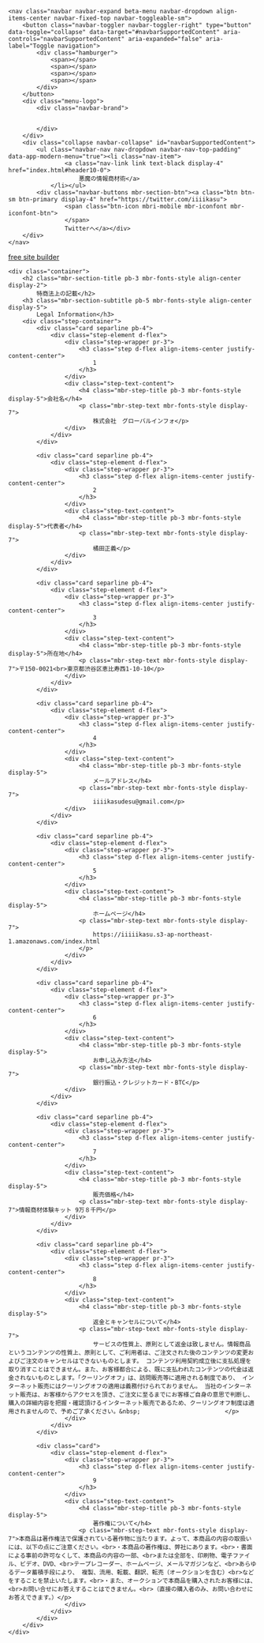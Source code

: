 <!DOCTYPE html>
<html  >
<head>
  <!-- Site made with Mobirise Website Builder v4.11.4, https://mobirise.com -->
  <meta charset="UTF-8">
  <meta http-equiv="X-UA-Compatible" content="IE=edge">
  <meta name="generator" content="Mobirise v4.11.4, mobirise.com">
  <meta name="viewport" content="width=device-width, initial-scale=1, minimum-scale=1">
  <link rel="shortcut icon" href="assets/images/download-1-128x128.png" type="image/x-icon">
  <meta name="description" content="Web Generator Description">
  
  <title>特商法の記載</title>
  <link rel="stylesheet" href="assets/web/assets/mobirise-icons/mobirise-icons.css">
  <link rel="stylesheet" href="assets/bootstrap/css/bootstrap.min.css">
  <link rel="stylesheet" href="assets/bootstrap/css/bootstrap-grid.min.css">
  <link rel="stylesheet" href="assets/bootstrap/css/bootstrap-reboot.min.css">
  <link rel="stylesheet" href="assets/tether/tether.min.css">
  <link rel="stylesheet" href="assets/dropdown/css/style.css">
  <link rel="stylesheet" href="assets/theme/css/style.css">
  <link rel="preload" as="style" href="assets/mobirise/css/mbr-additional.css"><link rel="stylesheet" href="assets/mobirise/css/mbr-additional.css" type="text/css">
  
  
  
</head>
<body>
  <section class="menu cid-rV9uMb8nU2" once="menu" id="menu2-z">

    

    <nav class="navbar navbar-expand beta-menu navbar-dropdown align-items-center navbar-fixed-top navbar-toggleable-sm">
        <button class="navbar-toggler navbar-toggler-right" type="button" data-toggle="collapse" data-target="#navbarSupportedContent" aria-controls="navbarSupportedContent" aria-expanded="false" aria-label="Toggle navigation">
            <div class="hamburger">
                <span></span>
                <span></span>
                <span></span>
                <span></span>
            </div>
        </button>
        <div class="menu-logo">
            <div class="navbar-brand">
                
                
            </div>
        </div>
        <div class="collapse navbar-collapse" id="navbarSupportedContent">
            <ul class="navbar-nav nav-dropdown navbar-nav-top-padding" data-app-modern-menu="true"><li class="nav-item">
                    <a class="nav-link link text-black display-4" href="index.html#header10-0">
                        悪魔の情報商材術</a>
                </li></ul>
            <div class="navbar-buttons mbr-section-btn"><a class="btn btn-sm btn-primary display-4" href="https://twitter.com/iiiikasu">
                    <span class="btn-icon mbri-mobile mbr-iconfont mbr-iconfont-btn">
                    </span>
                    Twitterへ</a></div>
        </div>
    </nav>
</section>

<section class="engine"><a href="https://mobirise.info/c">free site builder</a></section><section class="step1 cid-rZusyBk1IH" id="step1-10">

    

    
    
    <div class="container">
        <h2 class="mbr-section-title pb-3 mbr-fonts-style align-center display-2">
            特商法上の記載</h2>
        <h3 class="mbr-section-subtitle pb-5 mbr-fonts-style align-center display-5">
            Legal Information</h3>
        <div class="step-container">
            <div class="card separline pb-4">
                <div class="step-element d-flex">
                    <div class="step-wrapper pr-3">
                        <h3 class="step d-flex align-items-center justify-content-center">
                            1
                        </h3>
                    </div>          
                    <div class="step-text-content">
                        <h4 class="mbr-step-title pb-3 mbr-fonts-style display-5">会社名</h4>
                        <p class="mbr-step-text mbr-fonts-style display-7">
                            株式会社　グローバルインフォ</p>
                    </div>
                </div>
            </div>

            <div class="card separline pb-4">
                <div class="step-element d-flex">
                    <div class="step-wrapper pr-3">
                        <h3 class="step d-flex align-items-center justify-content-center">
                            2
                        </h3>
                    </div>          
                    <div class="step-text-content">
                        <h4 class="mbr-step-title pb-3 mbr-fonts-style display-5">代表者</h4>
                        <p class="mbr-step-text mbr-fonts-style display-7">
                            橘田正義</p>
                    </div>
                </div>
            </div>

            <div class="card separline pb-4">
                <div class="step-element d-flex">
                    <div class="step-wrapper pr-3">
                        <h3 class="step d-flex align-items-center justify-content-center">
                            3
                        </h3>
                    </div>          
                    <div class="step-text-content">
                        <h4 class="mbr-step-title pb-3 mbr-fonts-style display-5">所在地</h4>
                        <p class="mbr-step-text mbr-fonts-style display-7">〒150-0021<br>東京都渋谷区恵比寿西1-10-10</p>
                    </div>
                </div>
            </div>

            <div class="card separline pb-4">
                <div class="step-element d-flex">
                    <div class="step-wrapper pr-3">
                        <h3 class="step d-flex align-items-center justify-content-center">
                            4
                        </h3>
                    </div>          
                    <div class="step-text-content">
                        <h4 class="mbr-step-title pb-3 mbr-fonts-style display-5">
                            メールアドレス</h4>
                        <p class="mbr-step-text mbr-fonts-style display-7">
                            iiiikasudesu@gmail.com</p>
                    </div>
                </div>
            </div>
            
            <div class="card separline pb-4">
                <div class="step-element d-flex">
                    <div class="step-wrapper pr-3">
                        <h3 class="step d-flex align-items-center justify-content-center">
                            5
                        </h3>
                    </div>          
                    <div class="step-text-content">
                        <h4 class="mbr-step-title pb-3 mbr-fonts-style display-5">
                            ホームページ</h4>
                        <p class="mbr-step-text mbr-fonts-style display-7">
                            https://iiiiikasu.s3-ap-northeast-1.amazonaws.com/index.html
                        </p>
                    </div>
                </div>
            </div>
            
            <div class="card separline pb-4">
                <div class="step-element d-flex">
                    <div class="step-wrapper pr-3">
                        <h3 class="step d-flex align-items-center justify-content-center">
                            6
                        </h3>
                    </div>          
                    <div class="step-text-content">
                        <h4 class="mbr-step-title pb-3 mbr-fonts-style display-5">
                            お申し込み方法</h4>
                        <p class="mbr-step-text mbr-fonts-style display-7">
                            銀行振込・クレジットカード・BTC</p>
                    </div>
                </div>
            </div>
            
            <div class="card separline pb-4">
                <div class="step-element d-flex">
                    <div class="step-wrapper pr-3">
                        <h3 class="step d-flex align-items-center justify-content-center">
                            7
                        </h3>
                    </div>          
                    <div class="step-text-content">
                        <h4 class="mbr-step-title pb-3 mbr-fonts-style display-5">
                            販売価格</h4>
                        <p class="mbr-step-text mbr-fonts-style display-7">情報商材体験キット 9万８千円</p>
                    </div>
                </div>
            </div>
            
            <div class="card separline pb-4">
                <div class="step-element d-flex">
                    <div class="step-wrapper pr-3">
                        <h3 class="step d-flex align-items-center justify-content-center">
                            8
                        </h3>
                    </div>          
                    <div class="step-text-content">
                        <h4 class="mbr-step-title pb-3 mbr-fonts-style display-5">
                            返金とキャンセルについて</h4>
                        <p class="mbr-step-text mbr-fonts-style display-7">
                            サービスの性質上、原則として返金は致しません。情報商品というコンテンツの性質上、原則として、ご利用者は、ご注文された後のコンテンツの変更およびご注文のキャンセルはできないものとします。 コンテンツ利用契約成立後に支払処理を取り消すことはできません。また、お客様都合による、既に支払われたコンテンツの代金は返金されないものとします。「クーリングオフ」は、訪問販売等に適用される制度であり、 インターネット販売にはクーリングオフの適用は義務付けられておりません。 当社のインターネット販売は、お客様からアクセスを頂き、ご注文に至るまでにお客様ご自身の意思で判断し、 購入の詳細内容を把握・確認頂けるインターネット販売であるため、クーリングオフ制度は適用されませんので、予めご了承ください。&nbsp;                        </p>
                    </div>
                </div>
            </div>
            
            <div class="card">
                <div class="step-element d-flex">
                    <div class="step-wrapper pr-3">
                        <h3 class="step d-flex align-items-center justify-content-center">
                            9
                        </h3>
                    </div>          
                    <div class="step-text-content">
                        <h4 class="mbr-step-title pb-3 mbr-fonts-style display-5">
                            著作権について</h4>
                        <p class="mbr-step-text mbr-fonts-style display-7">本商品は著作権法で保護されている著作物に当たります。よって、本商品の内容の取扱いには、以下の点にご注意ください。<br>・本商品の著作権は、弊社にあります。<br>・書面による事前の許可なくして、本商品の内容の一部、<br>または全部を、印刷物、電子ファイル、ビデオ、DVD、<br>テープレコーダー、ホームページ、メールマガジンなど、<br>あらゆるデータ蓄積手段により、 複製、流用、転載、翻訳、転売（オークションを含む）<br>などをすることを禁止いたします。<br>・また、オークションで本商品を購入されたお客様には、<br>お問い合せにお答えすることはできません。<br>（直接の購入者のみ、お問い合わせにお答えできます。）</p>
                    </div>
                </div>
            </div>
        </div>
    </div>
</section>


  <script src="assets/web/assets/jquery/jquery.min.js"></script>
  <script src="assets/popper/popper.min.js"></script>
  <script src="assets/bootstrap/js/bootstrap.min.js"></script>
  <script src="assets/tether/tether.min.js"></script>
  <script src="assets/smoothscroll/smooth-scroll.js"></script>
  <script src="assets/dropdown/js/nav-dropdown.js"></script>
  <script src="assets/dropdown/js/navbar-dropdown.js"></script>
  <script src="assets/touchswipe/jquery.touch-swipe.min.js"></script>
  <script src="assets/theme/js/script.js"></script>
  
  
</body>
</html>
